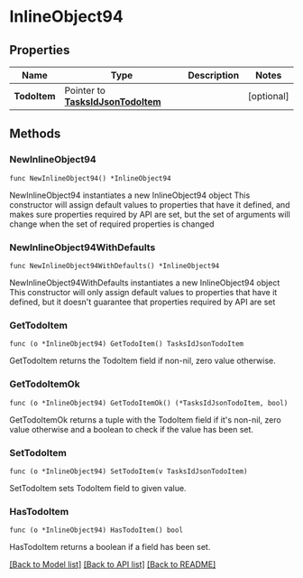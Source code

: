 # InlineObject94

## Properties

Name | Type | Description | Notes
------------ | ------------- | ------------- | -------------
**TodoItem** | Pointer to [**TasksIdJsonTodoItem**](TasksIdJsonTodoItem.md) |  | [optional] 

## Methods

### NewInlineObject94

`func NewInlineObject94() *InlineObject94`

NewInlineObject94 instantiates a new InlineObject94 object
This constructor will assign default values to properties that have it defined,
and makes sure properties required by API are set, but the set of arguments
will change when the set of required properties is changed

### NewInlineObject94WithDefaults

`func NewInlineObject94WithDefaults() *InlineObject94`

NewInlineObject94WithDefaults instantiates a new InlineObject94 object
This constructor will only assign default values to properties that have it defined,
but it doesn't guarantee that properties required by API are set

### GetTodoItem

`func (o *InlineObject94) GetTodoItem() TasksIdJsonTodoItem`

GetTodoItem returns the TodoItem field if non-nil, zero value otherwise.

### GetTodoItemOk

`func (o *InlineObject94) GetTodoItemOk() (*TasksIdJsonTodoItem, bool)`

GetTodoItemOk returns a tuple with the TodoItem field if it's non-nil, zero value otherwise
and a boolean to check if the value has been set.

### SetTodoItem

`func (o *InlineObject94) SetTodoItem(v TasksIdJsonTodoItem)`

SetTodoItem sets TodoItem field to given value.

### HasTodoItem

`func (o *InlineObject94) HasTodoItem() bool`

HasTodoItem returns a boolean if a field has been set.


[[Back to Model list]](../README.md#documentation-for-models) [[Back to API list]](../README.md#documentation-for-api-endpoints) [[Back to README]](../README.md)


